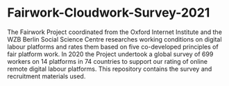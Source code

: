 # Fairwork-Cloudwork-Survey-2021
The Fairwork Project coordinated from the Oxford Internet Institute and the WZB Berlin Social Science Centre researches working conditions on digital labour platforms and rates them based on five co-developed principles of fair platform work. In 2020 the Project undertook a global survey of 699 workers on 14 platforms in 74 countries to support our rating of online remote digital labour platforms. This repository contains the survey and recruitment materials used. 
